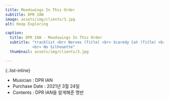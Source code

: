 ```yaml
---
title: Moodswings In This Order 
subtitle: DPR IAN
image: assets/img/clients/3.jpg
alt: Keep Exploring

caption:
  title: DPR IAN - Moodswings In This Order 
  subtitle: "tracklist <br> Nerves (Title) <br> Scaredy Cat (Title) <br> MITO <br> So Beautiful <br> Dope Lovers <br> No Blueberries (Feat. DPRLIVE, CL) <br> Welcome To The Show 
            <br> No Silhouette" 
  thumbnail: assets/img/clients/3.jpg

---
```


{:.list-inline}
- Musician : DPR IAN
- Purchase Date : 2021년 3월 24일 
- Contents : DPR IAN을 알게해준 명반
